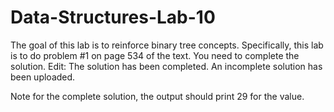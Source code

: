 # Data-Structures-Lab-10
The goal of this lab is to reinforce binary tree concepts. Specifically, this lab is to do problem #1 on page 534 of the text. You need to complete the solution. Edit: The solution has been completed. An incomplete solution has been uploaded.

Note for the complete solution, the output should print 29 for the value.
